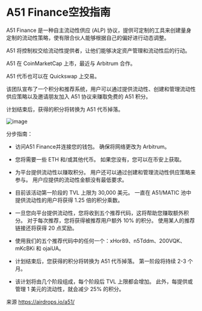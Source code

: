 # A51 Finance空投指南

A51 Finance 是一种自主流动性供应 (ALP) 协议，提供可定制的工具来创建量身定制的流动性策略，使有限合伙人能够根据自己的偏好进行动态调整。 

A51 将控制权交给流动性提供者，让他们能够决定资产管理和流动性后的行动。

A51 在 CoinMarketCap 上市，最近与 Arbitrum 合作。 

A51 代币也可以在 Quickswap 上交易。 

该团队宣布了一个积分和推荐系统，用户可以通过提供流动性、创建和管理流动性供应策略以及邀请朋友加入 A51 协议来赚取免费的 A51 积分。 

计划结束后，获得的积分将转换为 A51 代币掉落。

![image](https://github.com/roomyweb3/airdrops/assets/165030655/59118236-012a-4e03-b6bf-d36bb3dc53fe)


分步指南：

- 访问A51 Finance并连接您的钱包。 确保将网络更改为 Arbitrum。

- 您将需要一些 ETH 和/或其他代币。 如果您没有，您可以在币安上获取。

- 为平台提供流动性以赚取积分。 用户还可以通过创建和管理流动性供应策略来参与。 用户应提供的流动性金额没有最低要求。

- 目前该活动第一阶段的 TVL 上限为 30,000 美元。 一直在 A51/MATIC 池中提供流动性的用户将获得 1.25 倍的积分乘数。

- 一旦您向平台提供流动性，您将收到五个推荐代码，这将帮助您赚取额外积分。 对于每次推荐，您将获得被推荐用户额外 10% 的积分。 使用某人的推荐链接还将获得 20 点奖励。

- 使用我们的五个推荐代码中的任何一个：xHor89、n5Tddm、200VQK、mKcBKi 和 ojaiUA。

- 计划结束后，您获得的积分将转换为 A51 代币掉落。 第一阶段将持续 2-3 个月。

- 该计划将由几个阶段组成，每个阶段后 TVL 上限都会增加。 此外，每提供或管理 1 美元的流动性，就会减少 25% 的积分。

来源 https://airdrops.io/a51/
